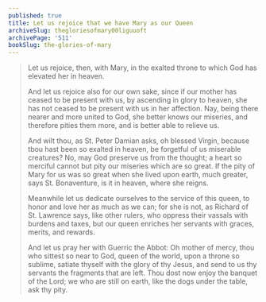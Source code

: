 ```yaml
---
published: true
title: Let us rejoice that we have Mary as our Queen
archiveSlug: thegloriesofmary00liguuoft
archivePage: '511'
bookSlug: the-glories-of-mary
---
```


> Let us rejoice, then, with Mary, in the exalted throne to which God has elevated her in heaven.
>
> And let us rejoice also for our own sake, since if our mother has ceased to be present with us, by ascending in glory to heaven, she has not ceased to be present with us in her affection. Nay, being there nearer and more united to God, she better knows our miseries, and therefore pities them more, and is better able to relieve us.
>
> And wilt thou, as St. Peter Damian asks, oh blessed Virgin, because tbou hast been so exalted in heaven, be forgetful of us miserable creatures? No, may God preserve us from the thought; a heart so merciful cannot but pity our miseries which are so great. If the pity of Mary for us was so great when she lived upon earth, much greater, says St. Bonaventure, is it in heaven, where she reigns.
>
> Meanwhile let us dedicate ourselves to the service of this queen, to honor and love her as much as we can; for she is not, as Richard of St. Lawrence says, like other rulers, who oppress their vassals with burdens and taxes, but our queen enriches her servants with graces, merits, and rewards.
>
> And let us pray her with Guerric the Abbot: Oh mother of mercy, thou who sittest so near to God, queen of the world, upon a throne so sublime, satiate thyself with the glory of thy Jesus, and send to us thy servants the fragments that are left. Thou dost now enjoy the banquet of the Lord; we who are still on earth, like the dogs under the table, ask thy pity.
